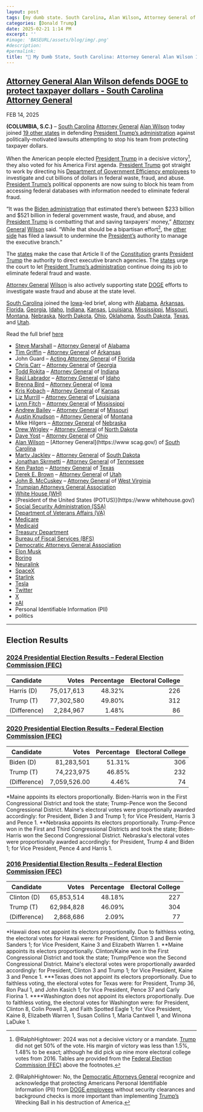 ```yaml
---
layout: post
tags: [my dumb state. South Carolina, Alan Wilson, Attorney General of South Carolina, Brenna Bird, Attorney General of Iowa, Jonathan Skrmetti, Attorney General of Tennessee, JohnGuard, Acting Attorney General of Florida, Chris Carr, Attorney General of Georgia.gov, Liz Murrill, Attorney General of Louisiana, Lynn Fitch, Attorney General / MS.GOV of Mississippi, Dave Yost, Attorney General of Ohio, Ken Paxton, Attorney General of Texas, Steve Marshall, Attorney General of Alabama, Raúl Labrador, Attorney General of Idaho, Drew Wrigley, Attorney General of North Dakota, Derek E. Brown, Attorney General of Utah, Todd Rokita, Attorney General of Indiana, Marty Jackley, Attorney General of South Dakota, Tim Griffin, Attorney General of Arkansass, Austin Knudson, Attorney General of Montana, Andrew Bailey, Attorney General of Missouri, Kris Kobach, Attorney General of Kansas, John B. McCuskey, Attorney General of West Virginia, Mike Hilgers, Attorney General of Nebraska, Trumpian Attorneys General Association, White House (WH), President of the United States (POTUS), Social Security Administration (SSA), Department of Veterans Affairs (VA), Medicare, Medicaid, Treasury Department, Bureau of Fiscal Services (BFS), Democratic Attorneys General Association, Elon Musk, Boring, Neuralink, SpaceX, Starlink, Tesla, Twitter, X, xAI, Personal Identifiable Information (PII), politics]
categories: [Donald Trump]
date: 2025-02-21 1:14 PM
excerpt: ''
#image: 'BASEURL/assets/blog/img/.png'
#description:
#permalink:
title: "🚨 My Dumb State, South Carolina: Attorney General Alan Wilson Is Not Interested In Protecting South Carolinians' Personal Identifiable Information (PII) In the Biggest Data Breach of the US Treasury Central Payment System! 🚨"
---
```



## [Attorney General Alan Wilson defends DOGE to protect taxpayer dollars - South Carolina Attorney General](https://www.scag.gov/about-the-office/news/attorney-general-alan-wilson-defends-doge-to-protect-taxpayer-dollars/)

FEB 14, 2025

**(COLUMBIA, S.C.)** – [South Carolina](https://www.sc.gov/) [Attorney General](https://www.scag.gov/) [Alan Wilson](https://www.scag.gov/about-the-office/meet-the-attorney-general/) today joined [19 other states](https://republicanags.com/) in defending [President Trump’s administration](https://www.whitehouse.gov/) against politically-motivated lawsuits attempting to stop his team from protecting taxpayer dollars.

When the American people elected [President Trump](https://www.whitehouse.gov/) in a decisive victory[^21], they also voted for his America First agenda. [President Trump](https://www.whitehouse.gov/) got straight to work by directing his [Department of Government Efficiency employees](https://www.scag.gov/) to investigate and cut billions of dollars in federal waste, fraud, and abuse. [President Trump’s](https://www.whitehouse.gov) political opponents are now suing to block his team from accessing federal databases with information needed to eliminate federal fraud.

[^21]: @RalphHightower: 2024 was not a decisive victory or a mandate. [Trump](https://www.whitehouse.gov/) did not get 50% of the vote. His margin of victory was less than 1.5%, 1.48% to be exact; although he did pick up nine more electoral college votes from 2016. Tables are provided from the [Federal Election Commission (FEC)](https://www.fec.gov/) above the footnotes.

“It was the [Biden administration](bidenwhitehouse.archives.gov/) that estimated there’s between \$233 billion and \$521 billion in federal government waste, fraud, and abuse, and [President Trump](https://www.whitehouse.gov/) is combatting that and saving taxpayers’ money,” [Attorney General](https://www.scag.gov/) [Wilson](https://www.scag.gov/about-the-office/meet-the-attorney-general/) said. “While that should be a bipartisan effort[^31], the [other side](https://www.dems.org/) has filed a lawsuit to undermine the [President’s](https://www.whitehouse.gov/) authority to manage the executive branch.”

[^31]: @RalphHightower: No, the [Democratic Attorneys General](https://www.dems.org/) recognize and acknowledge that protecting Americans Personal Identifiable Information (PII) from [DOGE employees](https://doge.gov/) without security clearances and background checks is more important than implementing [Trump’s](https://www.whitehouse.gov/) Wrecking Ball in his destruction of America.

The [states](https://republicanags.com/) make the case that Article II of the [Constitution](https://constitution.congress.gov/) grants [President Trump](https://www.whitehouse.gov/) the authority to direct executive branch agencies. The [states](https://republicanags.com/) urge the court to let [President Trump’s administration](https://www.whitehouse.gov/) continue doing its job to eliminate federal fraud and waste.

[Attorney General](https://www.scag.gov/) [Wilson](https://www.scag.gov/about-the-office/meet-the-attorney-general/) is also actively supporting state [DOGE](https://www.scag.gov/) efforts to investigate waste fraud and abuse at the state level.

[South Carolina](https://www.scag.gov/) joined the [Iowa](https://www.iowaattorneygeneral.gov/)-led brief, along with [Alabama](https://www.alabamaag.gov/), [Arkansas](https://arkansasag.gov/), [Florida](https://www.myfloridalegal.com/), [Georgia](https://law.georgia.gov/), [Idaho](https://www.ag.idaho.gov/), [Indiana](https://www.in.gov/attorneygeneral/), [Kansas](https://www.ag.ks.gov/), [Louisiana](https://ag.louisiana.gov/), [Mississippi](https://www.ms.gov/Agencies/attorney-general), [Missouri](https://ago.mo.gov/), [Montana](https://dojmt.gov/), [Nebraska](https://ago.nebraska.gov/), [North Dakota](https://attorneygeneral.nd.gov/), [Ohio](https://www.ohioattorneygeneral.gov/), [Oklahoma](https://oklahoma.gov/oag/about/bio.html), [South Dakota](https://atg.sd.gov/#gsc.tab=0), [Texas](https://www.texasattorneygeneral.gov/), and [Utah](https://attorneygeneral.utah.gov/).

Read the full brief [here](https://www.scag.gov/media/1pljpa02/doc-53-amicus-brief-of-state-of-iowa-et-al.pdf)

- [Steve Marshall](https://www.alabamaag.gov/about/) – [Attorney General](https://www.alabamaag.gov/) of [Alabama](https://www.alabama.gov/)
- [Tim Griffin](https://arkansasag.gov/meet-tim/) – [Attorney General](https://arkansasag.gov/) of [Arkansas](https://www.az.gov/)
- John Guard – [Acting Attorney General](https://www.myfloridalegal.com/) of [Florida](https://www.myflorida.com/)
- [Chris Carr](https://georgia.gov/chris-carr) – [Attorney General](https://law.georgia.gov/) of [Georgia](https://georgia.gov/)
- [Todd Rokita](https://www.in.gov/attorneygeneral/about-the-office/about-the-attorney-general/) – [Attorney General](https://www.in.gov/attorneygeneral/) of [Indiana](https://www.in.gov/)
- [Raúl Labrador](https://www.ag.idaho.gov/about/) – [Attorney General](https://www.ag.idaho.gov/) of [Idaho](https://www.idaho.gov/)
- [Brenna Bird](https://www.iowaattorneygeneral.gov/about-us/about-attorney-general-brenna-bird) – [Attorney General](https://www.iowaattorneygeneral.gov/) of [Iowa](https://www.iowa.gov/)
- [Kris Kobach](https://www.ag.ks.gov/about-us/attorney-general-kris-w-kobach) – [Attorney General](https://www.ag.ks.gov/) of [Kansas](https://www.kansas.gov/,)
- [Liz Murrill](https://ag.louisiana.gov/About) – [Attorney General](https://ag.louisiana.gov/) of [Louisiana](https://www.louisiana.gov/)
- [Lynn Fitch](https://attorneygenerallynnfitch.com/) – [Attorney General](https://www.ms.gov/Agencies/attorney-general) of [Mississippi](https://www.ms.gov/)
- [Andrew Bailey](https://ago.mo.gov/about-us/about-ag-bailey/) – [Attorney General](https://ago.mo.gov/) of [Missouri](https://www.mo.gov/)
- [Austin Knudson](https://dojmt.gov/attorney-generals-office/about-austin-knudsen/) – [Attorney General](https://dojmt.gov/) of [Montana](https://www.mt.gov/)
- Mike Hilgers – [Attorney General](https://ago.nebraska.gov/) of [Nebraska](https://www.nebraska.gov/)
- [Drew Wrigley](https://attorneygeneral.nd.gov/attorney-generals-office/) – [Attorney General](https://attorneygeneral.nd.gov/) of [North Dakota](https://www.nd.gov/)
- [Dave Yost](https://www.ohioattorneygeneral.gov/About-AG/Dave-Yost) – [Attorney General](https://www.ohioattorneygeneral.gov/) of [Ohio](https://ohio.gov/)
- [Alan Wilson](https://www.scag.gov/about-the-office/meet-the-attorney-general/) – [Attorney General](https://www scag.gov/) of [South Carolina](https://www.sc.gov/)
- [Marty Jackley](https://atg.sd.gov/OurOffice/bio.aspx#gsc.tab=0) – [Attorney General](https://atg.sd.gov/#gsc.tab=0) of [South Dakota](https://www.sd.gov/)
- [Jonathan Skrmetti](https://www.tn.gov/attorneygeneral/about-the-office/general-skrmetti.html) – [Attorney General](https://www.tn.gov/attorneygeneral.html) of [Tennessee](https://www.tn.gov/)
- [Ken Paxton](https://www.texasattorneygeneral.gov/about-office) – [Attorney General](https://www.texasattorneygeneral.gov/) of [Texas](https://www.texas.gov/)
- [Derek E. Brown](https://attorneygeneral.utah.gov/staff/derek-brown/) – [Attorney General](https://attorneygeneral.utah.gov/) of [Utah](https://www.utah.gov/)
- [John B. McCuskey](https://ago.wv.gov/about/Pages/Meet-The-Attorney-General.aspx) – [Attorney General](https://ago.wv.gov/Pages/default.aspx) of [West Virginia](https://www.wv.gov/)
- [Trumpian Attorneys General Association](https://republicanags.com/)
- [White House (WH)](https://www.whitehouse.gov/)
- [President of the United States (POTUS)](https://www whitehouse.gov/)
- [Social Security Administration (SSA)](https://www.ssa.gov/)
- [Department of Veterans Affairs (VA)](https://www.va.gov/)
- [Medicare](https://www.medicare.gov/)
- [Medicaid](https://www.medicaid.gov/)
- [Treasury Department](https://home.treasury.gov/)
- [Bureau of Fiscal Services (BFS)](http://www.fiscal.treasury.gov/)
- [Democratic Attorneys General Association](https://www.dems.org/)
- [Elon Musk](https://x.com/elonmusk/)
- [Boring](https://www.boringcompany.com/)
- [Neuralink](https://neuralink.com/)
- [SpaceX](https://www.spacex.com/)
- [Starlink](https://www.starlink.com/)
- [Tesla](https://www.tesla.com/)
- [Twitter](https://twitter.com/)
- [ X ](https://x.com/)
- [xAI](https://x.ai/)
- Personal Identifiable Information (PII)
- politics

----

## Election Results

### [2024 Presidential Election Results – Federal Election Commission (FEC)](https://www.fec.gov/resources/cms-content/documents/2024presgeresults.pdf)

| Candidate | Votes | Percentage | Electoral College |
|---|--:|---:|---:|
| Harris (D) | 75,017,613 | 48.32% | 226 |
| Trump (T) | 77,302,580 | 49.80% | 312 |
| (Difference) | 2,284,967 | 1.48% | 86 |


### [2020 Presidential Election Results – Federal Election Commission (FEC)](https://www.fec.gov/resources/cms-content/documents/federalelections2020.pdf)

| Candidate | Votes | Percentage | Electoral College |
|---|--:|---:|---:|
| Biden (D) | 81,283,501 | 51.31% | 306 |
| Trump (T) | 74,223,975 | 46.85% | 232 |
| (Difference) | 7,059,526.00 | 4.46% | 74 |

*Maine appoints its electors proportionally. Biden-Harris won in the First Congressional District and took the state; Trump-Pence won the Second Congressional District. Maine's electoral votes were proportionally awarded accordingly: for President, Biden 3 and Trump 1; for Vice President, Harris 3 and Pence 1.
**Nebraska appoints its electors proportionally. Trump-Pence won in the First and Third Congressional Districts and took the state; Biden-Harris won the Second Congressional District. Nebraska's electoral votes were proportionally awarded accordingly: for President, Trump 4 and Biden 1; for Vice President, Pence 4 and Harris 1.

### [2016 Presidential Election Results – Federal Election Commission (FEC)](https://www.fec.gov/resources/cms-content/documents/federalelections2020.pdf)

| Candidate | Votes | Percentage | Electoral College |
|---|--:|---:|---:|
| Clinton (D) | 65,853,514 | 48.18% | 227 |
| Trump (T) | 62,984,828 | 46.09% | 304 |
| (Difference) | 2,868,686 | 2.09% | 77 |

*Hawaii does not appoint its electors proportionally. Due to faithless voting, the electoral votes for Hawaii were: for President, Clinton 3 and Bernie Sanders 1; for Vice President, Kaine 3 and Elizabeth Warren 1.
  **Maine appoints its electors proportionally. Clinton/Kaine won in the First Congressional District and took the state; Trump/Pence won the Second Congressional District. Maine's electoral votes were proportionally awarded accordingly: for President, Clinton 3 and Trump 1; for Vice President, Kaine 3 and Pence 1.
 ***Texas does not appoint its electors proportionally. Due to faithless voting, the electoral votes for Texas were: for President, Trump 36, Ron Paul 1, and John Kasich 1; for Vice President, Pence 37 and Carly Fiorina 1.
****Washington does not appoint its electors proportionally. Due to faithless voting, the electoral votes for Washington were: for President, Clinton 8, Colin Powell 3, and Faith Spotted Eagle 1; for Vice President, Kaine 8, Elizabeth Warren 1, Susan Collins 1, Maria Cantwell 1, and Winona LaDuke 1.

